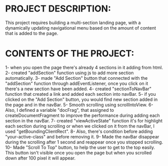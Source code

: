 # PROJECT DESCRIPTION:
This project requires building a multi-section landing page, with a dynamically updating navigational menu based on the amount of content that is added to the page.

# CONTENTS OF THE PROJECT:
1- when you open the page there's already 4 sections in it adding from html.
2- created "addSection" function using js to add more section automatically.
3- made "Add Section" button that connected with the "addSection" function through addEventListener, 
once you click on it there's a new section have been added.
4- created "sectionToNavBar" function that created a link and added each section into navBar.
5- if you clicked on the "Add Section" button, you would find new section added in the page and in the navBar.
5- Smooth scrolling using scrollIntoView.
6- Also, I defined a variable "docFrag", that assigned to createDocumentFragment to improve the performance during adding each section in the navBar.
7- created "viewActiveState" function it's for highlight each section during scrolling or when we clicked on it from the navBar, I used "getBoundingClientRect".
8- Also, there's condition before adding "your-active-class" and before removing it.
9- Made the navBar disappear during the scrolling after 1 second and reappear once you stopped scrolling.
10- Made "Scroll To Top" button, to help the user to get to the top easily. This button isn't visible once you open the page but when you scrolled down after 100 pixel it will appear.
